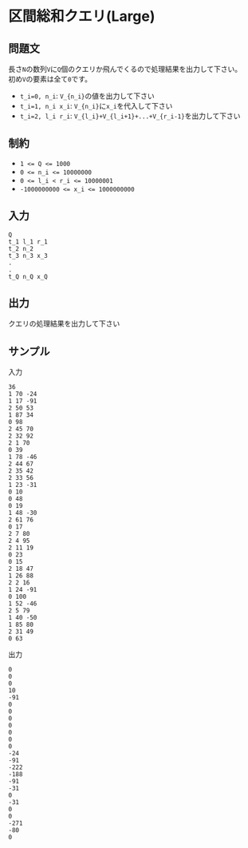 # 区間総和クエリ(Large)

## 問題文

長さ`N`の数列`V`に`Q`個のクエリか飛んでくるので処理結果を出力して下さい。  
初め`V`の要素は全て`0`です。

- `t_i=0, n_i`: `V_{n_i}`の値を出力して下さい
- `t_i=1, n_i x_i`: `V_{n_i}`に`x_i`を代入して下さい
- `t_i=2, l_i r_i`: `V_{l_i}+V_{l_i+1}+...+V_{r_i-1}`を出力して下さい

## 制約

- `1 <= Q <= 1000`
- `0 <= n_i <= 10000000`
- `0 <= l_i < r_i <= 10000001`
- `-1000000000 <= x_i <= 1000000000`

## 入力

```
Q
t_1 l_1 r_1
t_2 n_2
t_3 n_3 x_3
.
.
t_Q n_Q x_Q
```

## 出力

クエリの処理結果を出力して下さい

## サンプル

入力
```
36
1 70 -24
1 17 -91
2 50 53
1 87 34
0 98
2 45 70
2 32 92
2 1 70
0 39
1 78 -46
2 44 67
2 35 42
2 33 56
1 23 -31
0 10
0 48
0 19
1 48 -30
2 61 76
0 17
2 7 80
2 4 95
2 11 19
0 23
0 15
2 18 47
1 26 88
2 2 16
1 24 -91
0 100
1 52 -46
2 5 79
1 40 -50
1 85 80
2 31 49
0 63
```

出力
```
0
0
0
10
-91
0
0
0
0
0
0
0
-24
-91
-222
-188
-91
-31
0
-31
0
0
-271
-80
0
```
